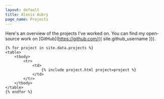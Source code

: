 ```yaml
---
layout: default
title: Alexis Aubry
page_name: Projects
---
```


Here's an overview of the projects I've worked on. You can find my open-source work on [GitHub](https://github.com/{{ site.github_username }}).
    
<div id="projects">
    
    {% for project in site.data.projects %}
    <table>
        <tbody>
            <tr>
                <td>
                    {% include project.html project=project %}
                </td>
            </tr>
        </tbody>
    </table>
    {% endfor %}
    
</div>